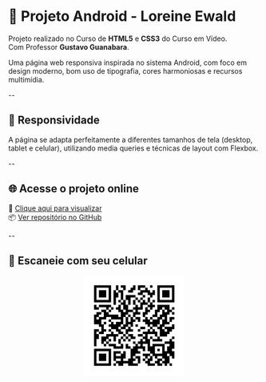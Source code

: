 # 🤖 Projeto Android - Loreine Ewald

Projeto realizado no Curso de <strong>HTML5</strong> e <strong>CSS3</strong> do Curso em Vídeo.<br>
Com Professor <strong>Gustavo Guanabara</strong>.

Uma página web responsiva inspirada no sistema Android, com foco em design moderno, bom uso de tipografia, cores harmoniosas e recursos multimídia.

--

## 📱 Responsividade
A página se adapta perfeitamente a diferentes tamanhos de tela (desktop, tablet e celular), utilizando media queries e técnicas de layout com Flexbox.

--

## 🌐 Acesse o projeto online

🔗 [Clique aqui para visualizar](https://loreineewald.github.io/projeto-android/) <br>
📦 [Ver repositório no GitHub](https://github.com/loreineewald/projeto-android)

--

## 📱 Escaneie com seu celular

<p align="center">
  <img src="./qr_code_projeto_android.png" alt="QR Code Projeto Android" width="200">
</p>
